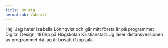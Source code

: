 ```yaml
---
title: Om mig
permalink: /about/
---
```


Hej! Jag heter Izabella Lönnqvist och går mitt första år på programmet Digital Design, 180hp på Högskolan Kristianstad. Jg läser distansversionen av programmet då jag är bosatt i Uppsala.
